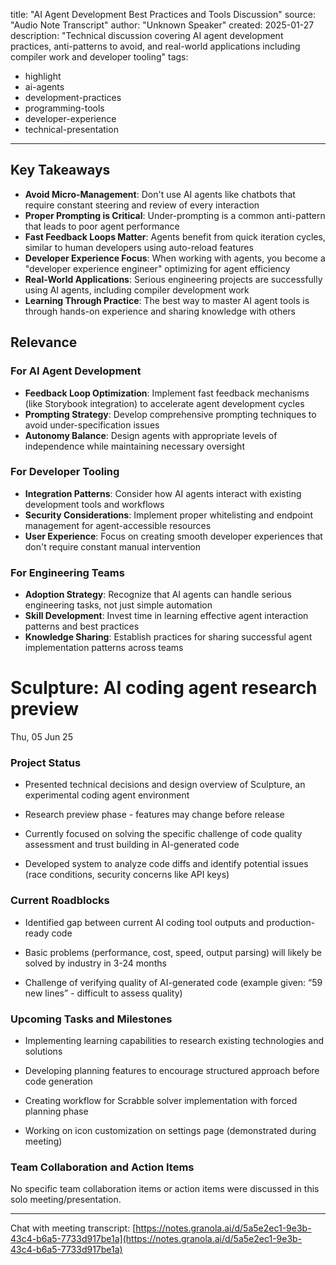 
title: "AI Agent Development Best Practices and Tools Discussion" source: "Audio Note Transcript" author: "Unknown Speaker" created: 2025-01-27 description: "Technical discussion covering AI agent development practices, anti-patterns to avoid, and real-world applications including compiler work and developer tooling" tags:

- highlight
- ai-agents
- development-practices
- programming-tools
- developer-experience
- technical-presentation

---

## Key Takeaways

- **Avoid Micro-Management**: Don't use AI agents like chatbots that require constant steering and review of every interaction
- **Proper Prompting is Critical**: Under-prompting is a common anti-pattern that leads to poor agent performance
- **Fast Feedback Loops Matter**: Agents benefit from quick iteration cycles, similar to human developers using auto-reload features
- **Developer Experience Focus**: When working with agents, you become a "developer experience engineer" optimizing for agent efficiency
- **Real-World Applications**: Serious engineering projects are successfully using AI agents, including compiler development work
- **Learning Through Practice**: The best way to master AI agent tools is through hands-on experience and sharing knowledge with others

## Relevance

### For AI Agent Development

- **Feedback Loop Optimization**: Implement fast feedback mechanisms (like Storybook integration) to accelerate agent development cycles
- **Prompting Strategy**: Develop comprehensive prompting techniques to avoid under-specification issues
- **Autonomy Balance**: Design agents with appropriate levels of independence while maintaining necessary oversight

### For Developer Tooling

- **Integration Patterns**: Consider how AI agents interact with existing development tools and workflows
- **Security Considerations**: Implement proper whitelisting and endpoint management for agent-accessible resources
- **User Experience**: Focus on creating smooth developer experiences that don't require constant manual intervention

### For Engineering Teams

- **Adoption Strategy**: Recognize that AI agents can handle serious engineering tasks, not just simple automation
- **Skill Development**: Invest time in learning effective agent interaction patterns and best practices
- **Knowledge Sharing**: Establish practices for sharing successful agent implementation patterns across teams
# Sculpture: AI coding agent research preview

Thu, 05 Jun 25

### Project Status

- Presented technical decisions and design overview of Sculpture, an experimental coding agent environment
    
- Research preview phase - features may change before release
    
- Currently focused on solving the specific challenge of code quality assessment and trust building in AI-generated code
    
- Developed system to analyze code diffs and identify potential issues (race conditions, security concerns like API keys)
    

### Current Roadblocks

- Identified gap between current AI coding tool outputs and production-ready code
    
- Basic problems (performance, cost, speed, output parsing) will likely be solved by industry in 3-24 months
    
- Challenge of verifying quality of AI-generated code (example given: “59 new lines” - difficult to assess quality)
    

### Upcoming Tasks and Milestones

- Implementing learning capabilities to research existing technologies and solutions
    
- Developing planning features to encourage structured approach before code generation
    
- Creating workflow for Scrabble solver implementation with forced planning phase
    
- Working on icon customization on settings page (demonstrated during meeting)
    

### Team Collaboration and Action Items

No specific team collaboration items or action items were discussed in this solo meeting/presentation.

---

Chat with meeting transcript: [https://notes.granola.ai/d/5a5e2ec1-9e3b-43c4-b6a5-7733d917be1a](https://notes.granola.ai/d/5a5e2ec1-9e3b-43c4-b6a5-7733d917be1a)